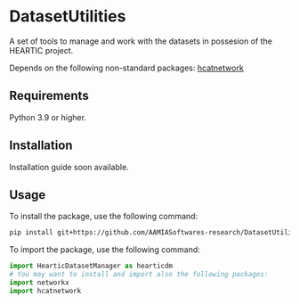 # DatasetUtilities

A set of tools to manage and work with the datasets in possesion
of the HEARTIC project.

Depends on the following non-standard packages:
[hcatnetwork](https://github.com/AAMIASoftwares-research/HCATNetwork)

## Requirements

Python 3.9 or higher.

## Installation

Installation guide soon available.

## Usage

To install the package, use the following command:

```sh
pip install git+https://github.com/AAMIASoftwares-research/DatasetUtilities.git
```

To import the package, use the following command:

```py
import HearticDatasetManager as hearticdm
# You may want to install and import also the following packages:
import networkx
import hcatnetwork
```
